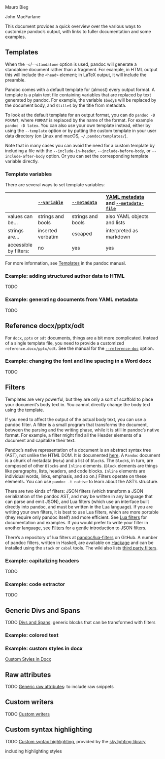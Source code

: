 Mauro Bieg

John MacFarlane

This document provides a quick overview over the various ways to customize pandoc’s output, with links to fuller documentation and some examples.

## Templates

When the `-s`/`--standalone` option is used, pandoc will generate a standalone document rather than a fragment. For example, in HTML output this will include the `<head>` element; in LaTeX output, it will include the preamble.

Pandoc comes with a default template for (almost) every output format. A template is a plain text file containing variables that are replaced by text generated by pandoc. For example, the variable `$body$` will be replaced by the document body, and `$title$` by the title from metadata.

To look at the default template for an output format, you can do `pandoc -D FORMAT`, where `FORMAT` is replaced by the name of the format. For example `pandoc -D latex`. You can also use your own template instead, either by using the `--template` option or by putting the custom template in your user data directory (on Linux and macOS, `~/.pandoc/templates/`).

Note that in many cases you can avoid the need for a custom template by including a file with the `--include-in-header`, `--include-before-body`, or `--include-after-body` option. Or you can set the corresponding template variable directly.

### Template variables

There are several ways to set template variables:

<table style="width:97%;"><colgroup><col style="width: 19%" /><col style="width: 22%" /><col style="width: 22%" /><col style="width: 34%" /></colgroup><thead><tr class="header"><th style="text-align: left;"></th><th style="text-align: left;"><a href="https://pandoc.org/MANUAL.html#option--variable"><code>--variable</code></a></th><th style="text-align: left;"><a href="https://pandoc.org/MANUAL.html#option--metadata"><code>--metadata</code></a></th><th style="text-align: left;"><a href="https://pandoc.org/MANUAL.html#extension-yaml_metadata_block">YAML metadata</a> and <a href="https://pandoc.org/MANUAL.html#option--metadata-file"><code>--metadata-file</code></a></th></tr></thead><tbody><tr class="odd"><td style="text-align: left;">values can be…</td><td style="text-align: left;">strings and bools</td><td style="text-align: left;">strings and bools</td><td style="text-align: left;">also YAML objects and lists</td></tr><tr class="even"><td style="text-align: left;">strings are…</td><td style="text-align: left;">inserted verbatim</td><td style="text-align: left;">escaped</td><td style="text-align: left;">interpreted as markdown</td></tr><tr class="odd"><td style="text-align: left;">accessible by filters:</td><td style="text-align: left;">no</td><td style="text-align: left;">yes</td><td style="text-align: left;">yes</td></tr></tbody></table>

For more information, see [Templates](https://pandoc.org/MANUAL.html#templates) in the pandoc manual.

### Example: adding structured author data to HTML

TODO

### Example: generating documents from YAML metadata

TODO

## Reference docx/pptx/odt

For `docx`, `pptx` or `odt` documents, things are a bit more complicated. Instead of a single template file, you need to provide a customized `reference.docx/pptx/odt`. See the manual for the [`--reference-doc`](https://pandoc.org/MANUAL.html#option--reference-doc) option.

### Example: changing the font and line spacing in a Word docx

TODO

## Filters

Templates are very powerful, but they are only a sort of scaffold to place your document’s body text in. You cannot directly change the body text using the template.

If you need to affect the output of the actual body text, you can use a pandoc filter. A filter is a small program that transforms the document, between the parsing and the writing phase, while it is still in pandoc’s native format. For example, a filter might find all the Header elements of a document and capitalize their text.

Pandoc’s native representation of a document is an abstract syntax tree (AST), not unlike the HTML DOM. It is documented [here](https://hackage.haskell.org/package/pandoc-types/docs/Text-Pandoc-Definition.html). A `Pandoc` document is a chunk of metadata (`Meta`) and a list of `Block`s. The `Block`s, in turn, are composed of other `Block`s and `Inline` elements. (`Block` elements are things like paragraphs, lists, headers, and code blocks. `Inline` elements are individual words, links, emphasis, and so on.) Filters operate on these elements. You can use `pandoc -t native` to learn about the AST’s structure.

There are two kinds of filters: JSON filters (which transform a JSON serialization of the pandoc AST, and may be written in any language that can parse and emit JSON), and Lua filters (which use an interface built directly into pandoc, and must be written in the Lua language). If you are writing your own filters, it is best to use Lua filters, which are more portable (they require only pandoc itself) and more efficient. See [Lua filters](https://pandoc.org/lua-filters.html) for documentation and examples. If you would prefer to write your filter in another language, see [Filters](https://pandoc.org/filters.html) for a gentle introduction to JSON filters.

There’s a repository of lua filters at [pandoc/lua-filters](https://github.com/pandoc/lua-filters) on GitHub. A number of pandoc filters, written in Haskell, are available on [Hackage](https://hackage.haskell.org/packages/search?terms=pandoc+filter) and can be installed using the `stack` or `cabal` tools. The wiki also lists [third party filters](https://github.com/jgm/pandoc/wiki/Pandoc-Filters).

### Example: capitalizing headers

TODO

### Example: code extractor

TODO

## Generic Divs and Spans

TODO [Divs and Spans](https://pandoc.org/MANUAL.html#divs-and-spans): generic blocks that can be transformed with filters

### Example: colored text

### Example: custom styles in docx

[Custom Styles in Docx](https://pandoc.org/MANUAL.html#custom-styles-in-docx)

## Raw attributes

TODO [Generic raw attributes](https://pandoc.org/MANUAL.html#generic-raw-attribute): to include raw snippets

## Custom writers

TODO [Custom writers](https://pandoc.org/MANUAL.html#custom-writers)

## Custom syntax highlighting

TODO [Custom syntax highlighting](https://pandoc.org/MANUAL.html#syntax-highlighting), provided by the [skylighting library](https://github.com/jgm/skylighting)

including highlighting styles
